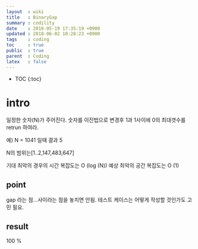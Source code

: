 ```yaml
---
layout  : wiki
title   : BinaryGap
summary : codility
date    : 2018-05-19 17:35:19 +0900
updated : 2018-06-02 10:28:23 +0900
tags    : coding
toc     : true
public  : true
parent  : Coding
latex   : false
---
```

* TOC
{:toc}

# intro
일정한 숫자(N)가 주어진다.
숫자를 이진법으로 변경후 1과 1사이에 0의 최대갯수를 retrun 하여라.

예)  N = 1041 일때 결과 5

N의 범위는[1..2,147,483,647]

기대 최악의 경우의 시간 복잡도는 O (log (N))
예상 최악의 공간 복잡도는 O (1)

## point
gap 라는 점...사이라는 점을 놓치면 안됨.
테스트 케이스는 어떻게 작성할 것인가도 고민 필요.


## result 
100 %
